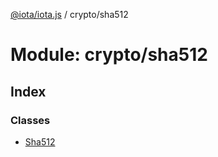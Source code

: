 [@iota/iota.js](../README.md) / crypto/sha512

# Module: crypto/sha512

## Index

### Classes

* [Sha512](../classes/crypto_sha512.sha512.md)
